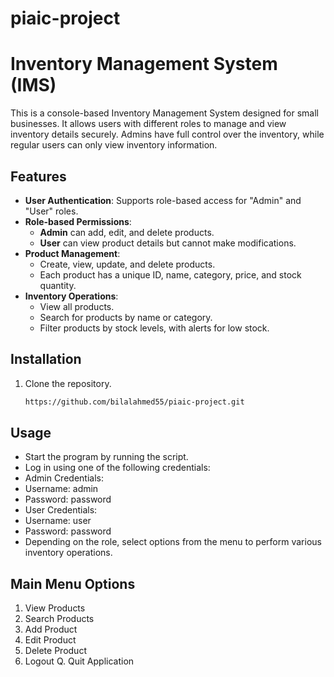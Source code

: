 # piaic-project

# Inventory Management System (IMS)

This is a console-based Inventory Management System designed for small businesses. It allows users with different roles to manage and view inventory details securely. Admins have full control over the inventory, while regular users can only view inventory information.

## Features

- **User Authentication**: Supports role-based access for "Admin" and "User" roles.
- **Role-based Permissions**:
  - **Admin** can add, edit, and delete products.
  - **User** can view product details but cannot make modifications.
- **Product Management**:
  - Create, view, update, and delete products.
  - Each product has a unique ID, name, category, price, and stock quantity.
- **Inventory Operations**:
  - View all products.
  - Search for products by name or category.
  - Filter products by stock levels, with alerts for low stock.

## Installation

1. Clone the repository.
   ```bash
   https://github.com/bilalahmed55/piaic-project.git

## Usage

- Start the program by running the script.
- Log in using one of the following credentials:
- Admin Credentials:
- Username: admin
- Password: password
- User Credentials:
- Username: user
- Password: password
- Depending on the role, select options from the menu to perform various inventory operations.

## Main Menu Options

1. View Products
2. Search Products
3. Add Product
4. Edit Product
5. Delete Product
0. Logout
Q. Quit Application